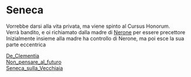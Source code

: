 # Seneca
Vorrebbe darsi alla vita privata, ma viene spinto al Cursus Honorum.  
Verrà bandito, e oi richiamato dalla madre di [Nerone](Nerone) per essere precettore  
Inizialmente insieme alla madre ha controllo di Nerone, ma poi esce la sua parte eccentrica  

[De_Clementia](De_Clementia)  
[Non_pensare_al_futuro](Non_pensare_al_futuro)  
[Seneca_sulla_Vecchiaia](Seneca_slla_Vecchiaia)  
